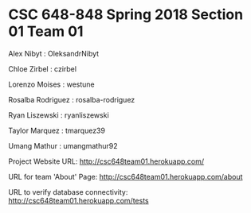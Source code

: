 # CSC 648-848 Spring 2018 Section 01 Team 01

Alex Nibyt : OleksandrNibyt

Chloe Zirbel : czirbel

Lorenzo Moises : westune

Rosalba Rodriguez : rosalba-rodriguez 

Ryan Liszewski : ryanliszewski

Taylor Marquez : tmarquez39

Umang Mathur : umangmathur92


Project Website URL: http://csc648team01.herokuapp.com/

URL for team 'About' Page: http://csc648team01.herokuapp.com/about

URL to verify database connectivity: http://csc648team01.herokuapp.com/tests